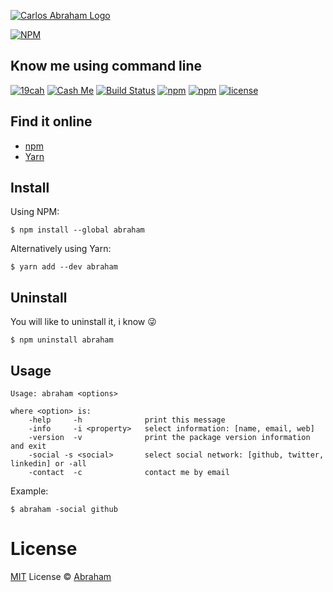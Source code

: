 [![Carlos Abraham Logo](https://avatars3.githubusercontent.com/u/21347264?s=50&v=4)](https://19cah.com)

[![NPM](https://nodei.co/npm/abraham.png?compact=true)](https://nodei.co/npm/abraham/)

## Know me using command line

[![19cah](https://19cah.com/badge.svg)](https://github.com/19cah)
[![Cash Me](https://cdn.abraham.gq/badges/cash-me.svg)](https://cash.me/$19cah)
[![Build Status](https://img.shields.io/travis/19cah/abraham.svg?logo=travis)](https://travis-ci.org/19cah/abraham)
[![npm](https://img.shields.io/npm/v/abraham.svg)](https://www.npmjs.com/package/abraham)
[![npm](https://img.shields.io/npm/dt/abraham.svg)](https://www.npmjs.com/package/abraham)
[![license](https://img.shields.io/github/license/19cah/abraham.svg)](https://github.com/19cah/abraham/blob/master/LICENSE)



## Find it online

* [npm](https://www.npmjs.com/package/abraham)
* [Yarn](https://yarnpkg.com/en/package/abraham)

## Install

Using NPM:

```
$ npm install --global abraham
```
Alternatively using Yarn:

```
$ yarn add --dev abraham
```

## Uninstall

You will like to uninstall it, i know 😜

```
$ npm uninstall abraham
```

## Usage

```
Usage: abraham <options>

where <option> is:
	-help     -h              print this message
	-info     -i <property>   select information: [name, email, web]
	-version  -v              print the package version information and exit
	-social	-s <social>       select social network: [github, twitter, linkedin] or -all
	-contact  -c              contact me by email
```

Example:

```
$ abraham -social github
```

# License

[MIT](https://github.com/19cah/abraham/blob/master/LICENSE) License © [Abraham](https://github.com/19cah)
